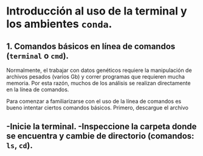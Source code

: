 # Introducción al uso de la terminal y los ambientes ```conda```.

## 1. Comandos básicos en línea de comandos (```terminal``` o ```cmd```).

Normalmente, el trabajar con datos genéticos requiere la manipulación de archivos pesados (varios Gb) y correr programas que requieren mucha memoria. Por esta razón, muchos de los análisis se realizan directamente en la línea de comandos.

Para comenzar a familiarizarse con el uso de la línea de comandos es bueno intentar ciertos comandos básicos. Primero, descargue el archivo ``` ```


-Inicie la terminal.
-Inspeccione la carpeta donde se encuentra y cambie de directorio (comandos: ```ls```, ```cd```).
-







